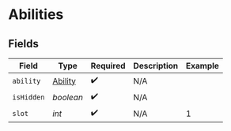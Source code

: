 # Abilities


## Fields

| Field                                         | Type                                          | Required                                      | Description                                   | Example                                       |
| --------------------------------------------- | --------------------------------------------- | --------------------------------------------- | --------------------------------------------- | --------------------------------------------- |
| `ability`                                     | [Ability](../../models/components/Ability.md) | :heavy_check_mark:                            | N/A                                           |                                               |
| `isHidden`                                    | *boolean*                                     | :heavy_check_mark:                            | N/A                                           |                                               |
| `slot`                                        | *int*                                         | :heavy_check_mark:                            | N/A                                           | 1                                             |